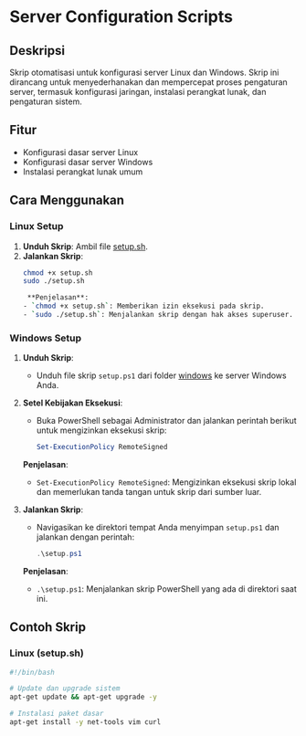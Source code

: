 # Server Configuration Scripts

## Deskripsi

Skrip otomatisasi untuk konfigurasi server Linux dan Windows. Skrip ini dirancang untuk menyederhanakan dan mempercepat proses pengaturan server, termasuk konfigurasi jaringan, instalasi perangkat lunak, dan pengaturan sistem.

## Fitur

- Konfigurasi dasar server Linux
- Konfigurasi dasar server Windows
- Instalasi perangkat lunak umum

## Cara Menggunakan

### Linux Setup

1. **Unduh Skrip**: Ambil file [setup.sh](linux/setup.sh).
2. **Jalankan Skrip**: 
   ```bash
   chmod +x setup.sh
   sudo ./setup.sh

    **Penjelasan**:
   - `chmod +x setup.sh`: Memberikan izin eksekusi pada skrip.
   - `sudo ./setup.sh`: Menjalankan skrip dengan hak akses superuser.

### Windows Setup

1. **Unduh Skrip**:
   - Unduh file skrip `setup.ps1` dari folder [windows](windows/setup.ps1) ke server Windows Anda.

2. **Setel Kebijakan Eksekusi**:
   - Buka PowerShell sebagai Administrator dan jalankan perintah berikut untuk mengizinkan eksekusi skrip:
     ```powershell
     Set-ExecutionPolicy RemoteSigned
     ```

   **Penjelasan**:
   - `Set-ExecutionPolicy RemoteSigned`: Mengizinkan eksekusi skrip lokal dan memerlukan tanda tangan untuk skrip dari sumber luar.

3. **Jalankan Skrip**:
   - Navigasikan ke direktori tempat Anda menyimpan `setup.ps1` dan jalankan dengan perintah:
     ```powershell
     .\setup.ps1
     ```

   **Penjelasan**:
   - `.\setup.ps1`: Menjalankan skrip PowerShell yang ada di direktori saat ini.

## Contoh Skrip

### Linux (setup.sh)

```bash
#!/bin/bash

# Update dan upgrade sistem
apt-get update && apt-get upgrade -y

# Instalasi paket dasar
apt-get install -y net-tools vim curl
